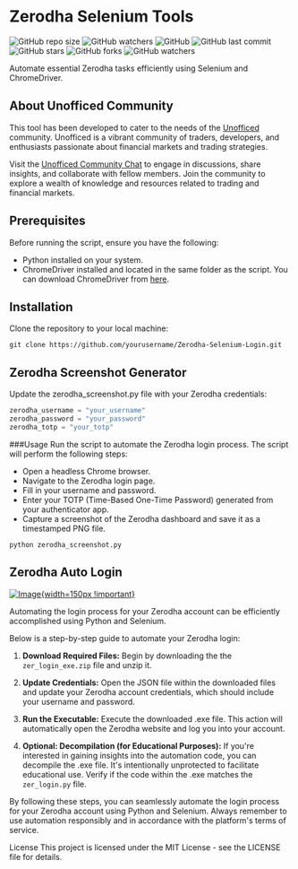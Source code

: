 # Zerodha Selenium Tools

![GitHub repo size](https://img.shields.io/github/repo-size/aeron7/Zerodha-Selenium-Login)
![GitHub watchers](https://img.shields.io/github/watchers/aeron7/Zerodha-Selenium-Login)
![GitHub](https://img.shields.io/github/repo-size/aeron7/Zerodha-Selenium-Login)
![GitHub last commit](https://img.shields.io/github/last-commit/aeron7/Zerodha-Selenium-Login)
![GitHub stars](https://img.shields.io/github/stars/aeron7/Zerodha-Selenium-Login)
![GitHub forks](https://img.shields.io/github/forks/aeron7/Zerodha-Selenium-Login)
![GitHub watchers](https://img.shields.io/github/watchers/aeron7/Zerodha-Selenium-Login)

Automate essential Zerodha tasks efficiently using Selenium and ChromeDriver.

## About Unofficed Community

This tool has been developed to cater to the needs of the [Unofficed](https://www.unofficed.com/)  community. Unofficed is a vibrant community of traders, developers, and enthusiasts passionate about financial markets and trading strategies.

Visit the [Unofficed Community Chat](https://www.unofficed.com/chat/) to engage in discussions, share insights, and collaborate with fellow members. Join the community to explore a wealth of knowledge and resources related to trading and financial markets.

## Prerequisites

Before running the script, ensure you have the following:

- Python installed on your system.
- ChromeDriver installed and located in the same folder as the script. You can download ChromeDriver from [here](https://chromedriver.chromium.org/downloads).

## Installation

Clone the repository to your local machine:

   ```shell
   git clone https://github.com/yourusername/Zerodha-Selenium-Login.git
   ```

## Zerodha Screenshot Generator 

Update the zerodha_screenshot.py file with your Zerodha credentials:


```python
zerodha_username = "your_username"
zerodha_password = "your_password"
zerodha_totp = "your_totp"
```
###Usage
Run the script to automate the Zerodha login process. The script will perform the following steps:

- Open a headless Chrome browser.
- Navigate to the Zerodha login page.
- Fill in your username and password.
- Enter your TOTP (Time-Based One-Time Password) generated from your authenticator app.
- Capture a screenshot of the Zerodha dashboard and save it as a timestamped PNG file.
  
```shell
python zerodha_screenshot.py
```

## Zerodha Auto Login

[![Image](https://gannzilla.com/wp-content/uploads/2023/05/download_gannzilla.png){width=150px !important}](https://github.com/aeron7/Zerodha-Selenium-Login/blob/master/zer_login_exe.zip)

Automating the login process for your Zerodha account can be efficiently accomplished using Python and Selenium. 

Below is a step-by-step guide to automate your Zerodha login:

1. **Download Required Files:** Begin by downloading the the `zer_login_exe.zip` file and unzip it.

2. **Update Credentials:** Open the JSON file within the downloaded files and update your Zerodha account credentials, which should include your username and password.

3. **Run the Executable:** Execute the downloaded .exe file. This action will automatically open the Zerodha website and log you into your account.

4. **Optional: Decompilation (for Educational Purposes):** If you're interested in gaining insights into the automation code, you can decompile the .exe file. It's intentionally unprotected to facilitate educational use. Verify if the code within the .exe matches the `zer_login.py` file.

By following these steps, you can seamlessly automate the login process for your Zerodha account using Python and Selenium. Always remember to use automation responsibly and in accordance with the platform's terms of service.

License
This project is licensed under the MIT License - see the LICENSE file for details.
